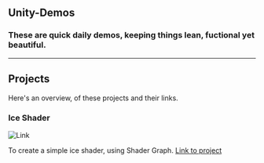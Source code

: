 ## Unity-Demos

### These are quick daily demos, keeping things lean, fuctional yet beautiful.

---

## Projects

Here's an overview, of these projects and their links.

### Ice Shader

![Link](Ice_Shader_01/Recordings/image_001_0001.png)

To create a simple ice shader, using Shader Graph.
[Link to project](https://github.com/RichieWallett/Unity-Demos/tree/main/Ice_Shader_01)

